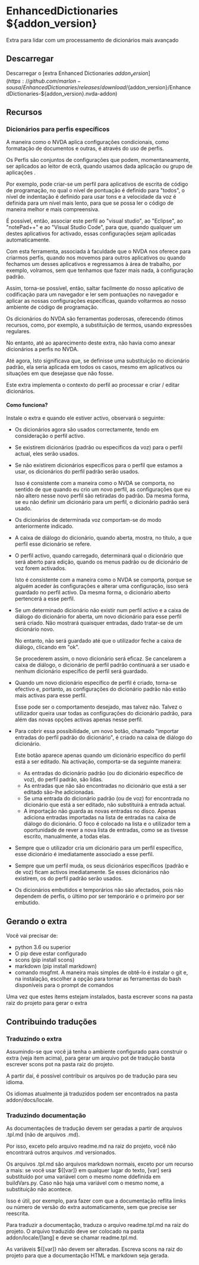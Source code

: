 # EnhancedDictionaries ${addon_version}

Extra para lidar com um processamento de dicionários mais avançado

## Descarregar
Descarregar o [extra Enhanced Dictionaries ${addon_version}](https://github.com/marlon-sousa/EnhancedDictionaries/releases/download/${addon_version}/EnhancedDictionaries-${addon_version}.nvda-addon)

## Recursos

### Dicionários para perfis específicos 
A maneira como o NVDA aplica configurações condicionais, como formatação de documentos e outras, é através do uso de perfis.

Os Perfis são conjuntos de configurações que podem, momentaneamente, ser aplicados  ao leitor de ecrã, quando usamos dada aplicação ou grupo de aplicações .

Por exemplo, pode criar-se um perfil para aplicativos de escrita de código de programação, no qual o nível de pontuação é definido para "todos", o nível de indentação é definido para usar tons e a velocidade da voz é definida para um nível mais lento, para que se possa ler o código de maneira melhor e mais compreensiva.

É possível, então, associar este perfil ao "visual studio", ao "Eclipse", ao "notePad++" e ao "Visual Studio Code", para que, quando qualquer um destes aplicativos for activado, essas configurações sejam aplicadas automaticamente.

Com esta ferramenta, associada à faculdade que o NVDA nos oferece para criarmos perfis, quando nos movemos  para outros aplicativos ou quando fechamos um desses aplicativos e regressamos à  área de trabalho, por exemplo, volramos, sem que tenhamos que fazer mais nada, à configuração padrão.

Assim, torna-se possível, então, saltar facilmente do nosso aplicativo de codificação para um navegador e ler sem pontuações no navegador e aplicar as nossas configurações específicas, quando  voltarmos ao nosso ambiente de código de programação.

Os dicionários do NVDA são ferramentas poderosas, oferecendo ótimos recursos, como, por exemplo, a substituição de termos, usando expressões regulares.

No entanto,  até ao aparecimento deste extra, não havia como anexar dicionários a perfis no NVDA.

Até agora, Isto significava que, se  definisse uma substituição no dicionário padrão, ela seria aplicada em todos os casos, mesmo em aplicativos ou situações em que  desejasse que não fosse.

Este extra implementa o contexto do perfil ao processar e criar / editar dicionários.

#### Como funciona?

Instale o extra e quando ele estiver activo, observará o seguinte:

* Os dicionários agora são usados correctamente, tendo em consideração o perfil activo.
* Se existirem dicionários (padrão ou específicos da voz) para o perfil actual, eles serão usados.
* Se  não existirem dicionários específicos para o perfil que estamos a usar, os dicionários do perfil padrão serão usados.

    Isso é consistente com a maneira como o NVDA se comporta, no sentido de que quando eu crio um novo perfil, as configurações que eu não altero nesse novo perfil são retiradas do padrão. Da mesma forma, se eu não definir um dicionário para um perfil, o dicionário padrão será usado.

* Os dicionários de determinada voz comportam-se do modo anteriormente indicado.
* A caixa de diálogo do dicionário, quando aberta, mostra, no  título, a que perfil esse dicionário se refere.
* O perfil activo, quando carregado,  determinará qual o dicionário que será aberto para edição, quando os menus padrão ou de dicionário de voz forem activados.

    Isto é consistente com a maneira como o NVDA se comporta, porque se alguém aceder às configurações e alterar uma configuração, isso será guardado no perfil activo. Da mesma forma, o dicionário aberto pertencerá a esse perfil.

* Se um determinado dicionário não existir num perfil activo e a caixa de diálogo do dicionário for aberta, um novo dicionário para esse perfil será criado. Não mostrará quaisquer entradas, dado tratar-se de um dicionário novo.

    No entanto, não será guardado até que o utilizador feche a caixa de diálogo, clicando em "ok".

    Se procederem assim, o novo dicionário será eficaz. Se  cancelarem a caixa de diálogo, o dicionário de perfil padrão continuará a ser usado e nenhum dicionário específico de perfil será guardado.

* Quando um novo dicionário específico de perfil é criado, torna-se efectivo e, portanto, as configurações do dicionário padrão não estão mais activas para esse perfil.

    Esse pode ser o comportamento desejado, mas talvez não. Talvez o utilizador queira usar todas as configurações do dicionário padrão, para além das novas opções activas apenas nesse perfil.

* Para cobrir essa possibilidade, um novo botão, chamado "importar entradas do perfil padrão do dicionário", é criado na caixa de diálogo do dicionário.

    Este botão aparece apenas quando um dicionário específico do perfil está a ser editado. Na activação, comporta-se da seguinte maneira:
  
    - As entradas do dicionário padrão (ou do dicionário específico de voz), do perfil padrão, são lidas.
    - As entradas que não são encontradas no dicionário que está a ser editado são-lhe adicionadas.
    - Se uma entrada do dicionário padrão (ou de voz) for encontrada no dicionário que está a ser editado, não substituirá a entrada actual.
    - A importação não guarda as novas entradas no disco. Apenas adiciona entradas importadas na lista de entradas na caixa de diálogo do dicionário. O foco é colocado na lista e o utilizador tem a oportunidade de rever a nova lista de entradas, como se as tivesse escrito, manualmente, a todas elas.

* Sempre que o utilizador cria um dicionário para um perfil específico, esse dicionário é imediatamente associado a esse perfil.
* Sempre que um perfil muda, os seus dicionários específicos (padrão e de voz) ficam activos imediatamente. Se esses dicionários não existirem, os do perfil padrão serão usados.
* Os dicionários embutidos e temporários não são afectados, pois não dependem de perfis, o último por ser temporário e o primeiro por ser embutido.

## Gerando o extra

Você vai precisar de:

* python 3.6 ou superior
* O pip deve estar configurado
* scons (pip install scons)
* markdown (pip install markdown)
* comando msgfmt. A maneira mais simples de obtê-lo é instalar o git e, na instalação, escolher a opção para tornar as ferramentas do bash disponíveis para o prompt de comandos

Uma vez que estes ítems estejam instalados, basta escrever scons na pasta raiz do projeto para gerar o extra  

## Contribuindo traduções

### Traduzindo o extra

Assumindo-se que você já tenha o ambiente configurado para construir o extra (veja item acima), para gerar um arquivo pot de tradução basta escrever scons pot na pasta raiz do projeto.

A partir daí, é possível contribuir os arquivos po de tradução para seu idioma.

Os idiomas atualmente já traduzidos podem ser encontrados na pasta addon/docs/locale.

### Traduzindo documentação

As documentações de tradução devem ser geradas a partir de arquivos .tpl.md (não de arquivos .md).

Por isso, exceto pelo arquivo readme.md na raiz do projeto, você não encontrará outros arquivos .md versionados.

Os arquivos .tpl.md são arquivos markdown normais, exceto por um recurso a mais: se você usar ${[var]} em qualquer lugar do texto, [var] será substituído por uma variável com o mesmo nome ddefinida em buildVars.py.
Caso não haja uma variável com o mesmo nome, a substituição não acontece.

Isso é útil, por exemplo, para fazer com que a documentação reflita limks ou número de versão do extra automaticamente, sem que precise ser reescrita.

Para traduzir a documentação, traduza o arquivo readme.tpl.md na raiz do projeto. O arquivo traduzido deve ser colocado na pasta addon/locale/[lang] e deve se chamar readme.tpl.md.

As variáveis ${[var]} não devem ser alteradas. Escreva scons na raiz do projeto para que a documentação HTML e markdown seja gerada.